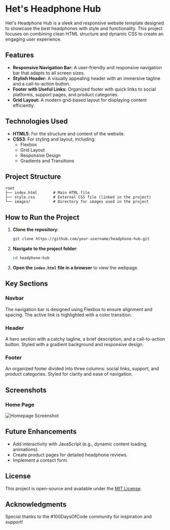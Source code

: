 # Het's Headphone Hub

Het's Headphone Hub is a sleek and responsive website template designed to showcase the best headphones with style and functionality. This project focuses on combining clean HTML structure and dynamic CSS to create an engaging user experience.

## Features

- **Responsive Navigation Bar:** A user-friendly and responsive navigation bar that adapts to all screen sizes.
- **Stylish Header:** A visually appealing header with an immersive tagline and a call-to-action button.
- **Footer with Useful Links:** Organized footer with quick links to social platforms, support pages, and product categories.
- **Grid Layout:** A modern grid-based layout for displaying content efficiently.

## Technologies Used

- **HTML5**: For the structure and content of the website.
- **CSS3**: For styling and layout, including:
  - Flexbox
  - Grid Layout
  - Responsive Design
  - Gradients and Transitions

## Project Structure

```
root
├── index.html       # Main HTML file
├── style.css        # External CSS file (linked in the project)
└── images/          # Directory for images used in the project
```

## How to Run the Project

1. **Clone the repository**:
   ```bash
   git clone https://github.com/your-username/headphone-hub.git
   ```

2. **Navigate to the project folder**:
   ```bash
   cd headphone-hub
   ```

3. **Open the `index.html` file in a browser** to view the webpage.

## Key Sections

### Navbar
The navigation bar is designed using Flexbox to ensure alignment and spacing. The active link is highlighted with a color transition.

### Header
A hero section with a catchy tagline, a brief description, and a call-to-action button. Styled with a gradient background and responsive design.

### Footer
An organized footer divided into three columns: social links, support, and product categories. Styled for clarity and ease of navigation.

## Screenshots

### Home Page
![Homepage Screenshot](images/homepage_screenshot.png)

## Future Enhancements
- Add interactivity with JavaScript (e.g., dynamic content loading, animations).
- Create product pages for detailed headphone reviews.
- Implement a contact form.

## License
This project is open-source and available under the [MIT License](LICENSE).

## Acknowledgments
Special thanks to the #100DaysOfCode community for inspiration and support!
